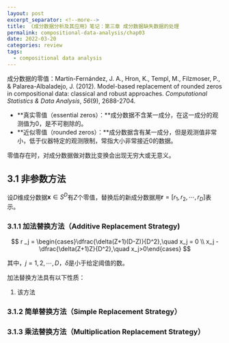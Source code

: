 ```yaml
---
layout: post
excerpt_separator: <!--more-->
title: 《成分数据分析及其应用》笔记：第三章 成分数据缺失数据的处理
permalink: compositional-data-analysis/chap03
date: 2022-03-20
categories: review
tags: 
  - compositional data analysis
---
```


成分数据的零值：<span class="sidenote-number"></span><span class="sidenote">Martín-Fernández, J. A., Hron, K., Templ, M., Filzmoser, P., & Palarea-Albaladejo, J. (2012). Model-based replacement of rounded zeros in compositional data: classical and robust approaches. *Computational Statistics & Data Analysis*, *56*(9), 2688-2704.</span>

- **真实零值（essential zeros）：**成分数据不含某一成分，在这一成分的观测值为0，是不可剔除的。
- **近似零值（rounded zeros）：**成分数据含有某一成分，但是观测值非常小，低于仪器特定的观测限制，常指大小非常接近0的数据。

零值存在时，对成分数据做对数比变换会出现无穷大或无意义。

## 3.1   非参数方法

设$D$维成分数据$\mathbf{x} \in S^D$有$Z$个零值，替换后的新成分数据用$\mathbf{r} = [r_1, r_2, \cdots, r_D]$表示。

### 3.1.1   加法替换方法（Additive Replacement Strategy)

$$
r _j = \begin{cases}\dfrac{\delta(Z+1)(D-Z)}{D^2},\quad x_j = 0 \\ x_j - \dfrac{\delta(Z+1)Z}{D^2},\quad x_j>0\end{cases}
$$

其中，$j=1, 2, \cdots, D$，$\delta$是小于给定阈值的数。

加法替换方法具有以下性质：

1. 该方法

### 3.1.2   简单替换方法（Simple Replacement Strategy）





### 3.1.3   乘法替换方法（Multiplication Replacement Strategy）













